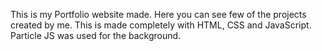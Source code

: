 This is my Portfolio website made.
Here you can see few of the projects created by me.
This is made completely with HTML, CSS and JavaScript. Particle JS was used for the background.